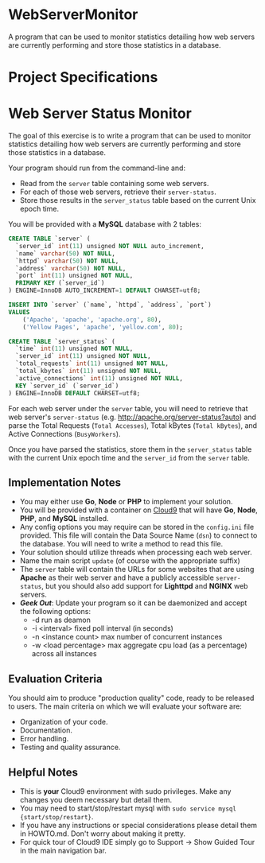 # WebServerMonitor
A program that can be used to monitor statistics detailing how web servers are currently performing and store those statistics in a database.


# Project Specifications

Web Server Status Monitor
=========================
The goal of this exercise is to write a program that can be used to monitor statistics detailing how web servers are currently performing and store those statistics in a database.

Your program should run from the command-line and:
* Read from the `server` table containing some web servers.
* For each of those web servers, retrieve their `server-status`.
* Store those results in the `server_status` table based on the current Unix epoch time.

You will be provided with a **MySQL** database with 2 tables:

```sql
CREATE TABLE `server` (
  `server_id` int(11) unsigned NOT NULL auto_increment,
  `name` varchar(50) NOT NULL,
  `httpd` varchar(50) NOT NULL,
  `address` varchar(50) NOT NULL,
  `port` int(11) unsigned NOT NULL,
  PRIMARY KEY (`server_id`)
) ENGINE=InnoDB AUTO_INCREMENT=1 DEFAULT CHARSET=utf8;

INSERT INTO `server` (`name`, `httpd`, `address`, `port`)
VALUES
	('Apache', 'apache', 'apache.org', 80),
	('Yellow Pages', 'apache', 'yellow.com', 80);

CREATE TABLE `server_status` (
  `time` int(11) unsigned NOT NULL,
  `server_id` int(11) unsigned NOT NULL,
  `total_requests` int(11) unsigned NOT NULL,
  `total_kbytes` int(11) unsigned NOT NULL,
  `active_connections` int(11) unsigned NOT NULL,
  KEY `server_id` (`server_id`)
) ENGINE=InnoDB DEFAULT CHARSET=utf8;
```

For each web server under the `server` table, you will need to retrieve that web server's `server-status` (e.g. http://apache.org/server-status?auto) and parse the Total Requests (`Total Accesses`), Total kBytes (`Total kBytes`), and Active Connections (`BusyWorkers`).

Once you have parsed the statistics, store them in the `server_status` table with the current Unix epoch time and the `server_id` from the `server` table.

Implementation Notes
--------------------
* You may either use **Go**, **Node** or **PHP** to implement your solution.
* You will be provided with a container on [Cloud9](https://c9.io/) that will have **Go**, **Node**, **PHP**, and **MySQL** installed.
* Any config options you may require can be stored in the `config.ini` file provided. This file will contain the Data Source Name (`dsn`) to connect to the database. You will need to write a method to read this file.
* Your solution should utilize threads when processing each web server.
* Name the main script `update` (of course with the appropriate suffix)
* The `server` table will contain the URLs for some websites that are using **Apache** as their web server and have a publicly accessible `server-status`, but you should also add support for **Lighttpd** and **NGINX** web servers.
* ***Geek Out***: Update your program so it can be daemonized and accept the following options:
  *  -d run as deamon
  *  -i \<interval> fixed poll interval (in seconds)
  *  -n \<instance count> max number of concurrent instances
  *  -w \<load percentage> max aggregate cpu load (as a percentage) across all instances

Evaluation Criteria
-------------------
You should aim to produce "production quality" code, ready to be released to users. The main criteria on which we will evaluate your software are:
* Organization of your code.
* Documentation.
* Error handling.
* Testing and quality assurance.

Helpful Notes
-------------
* This is **your** Cloud9 environment with sudo privileges. Make any changes you deem necessary but detail them.
* You may need to start/stop/restart mysql with `sudo service mysql {start/stop/restart}`.
* If you have any instructions or special considerations please detail them in HOWTO.md.  Don't worry about making it pretty.
* For quick tour of Cloud9 IDE simply go to Support -> Show Guided Tour in the main navigation bar.
